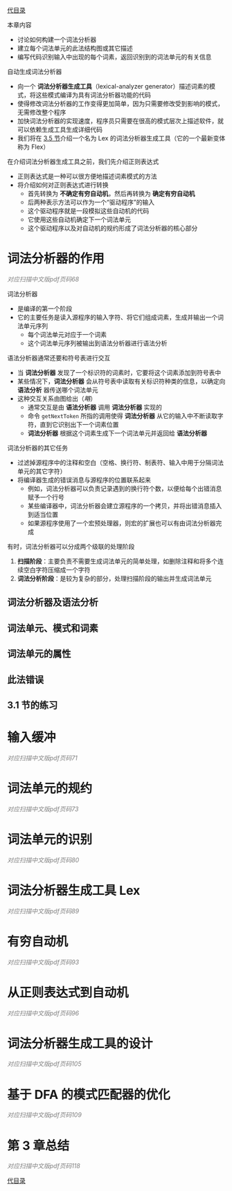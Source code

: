 [代目录](ReadMe.md#代目录)

本章内容
- 讨论如何构建一个词法分析器
- 建立每个词法单元的此法结构图或其它描述
- 编写代码识别输入中出现的每个词素，返回识别到的词法单元的有关信息

自动生成词法分析器
- 向一个 __词法分析器生成工具__（lexical-analyzer generator）描述词素的模式，将这些模式编译为具有词法分析器功能的代码
- 使得修改词法分析器的工作变得更加简单，因为只需要修改受到影响的模式，无需修改整个程序
- 加快词法分析器的实现速度，程序员只需要在很高的模式层次上描述软件，就可以依赖生成工具生成详细代码
- 我们将在 [3.5 节](ch3.md#词法分析器生成工具-lex)介绍一个名为 Lex 的词法分析器生成工具（它的一个最新变体称为 Flex）

在介绍词法分析器生成工具之前，我们先介绍正则表达式
- 正则表达式是一种可以很方便地描述词素模式的方法
- 将介绍如何对正则表达式进行转换
  - 首先转换为 __不确定有穷自动机__，然后再转换为 __确定有穷自动机__
  - 后两种表示方法可以作为一个“驱动程序”的输入
  - 这个驱动程序就是一段模拟这些自动机的代码
  - 它使用这些自动机确定下一个词法单元
  - 这个驱动程序以及对自动机的规约形成了词法分析器的核心部分

# 词法分析器的作用
<i style="color:gray">对应扫描中文版pdf页码68</i>

词法分析器
- 是编译的第一个阶段
- 它的主要任务是读入源程序的输入字符、将它们组成词素，生成并输出一个词法单元序列
  - 每个词法单元对应于一个词素
  - 这个词法单元序列被输出到语法分析器进行语法分析

语法分析器通常还要和符号表进行交互
- 当 __词法分析器__ 发现了一个标识符的词素时，它要将这个词素添加到符号表中
- 某些情况下，__词法分析器__ 会从符号表中读取有关标识符种类的信息，以确定向 __语法分析__ 器传送哪个词法单元
- 这种交互关系由图给出（*略*）
  - 通常交互是由 __语法分析器__ 调用 __词法分析器__ 实现的
  - 命令 `getNextToken` 所指的调用使得 __词法分析器__ 从它的输入中不断读取字符，直到它识别出下一个词素位置
  - __词法分析器__ 根据这个词素生成下一个词法单元并返回给 __语法分析器__

词法分析器的其它任务
- 过滤掉源程序中的注释和空白（空格、换行符、制表符、输入中用于分隔词法单元的其它字符）
- 将编译器生成的错误消息与源程序的位置联系起来
  - 例如，词法分析器可以负责记录遇到的换行符个数，以便给每个出错消息赋予一个行号
  - 某些编译器中，词法分析器会建立源程序的一个拷贝，并将出错消息插入到适当位置
  - 如果源程序使用了一个宏预处理器，则宏的扩展也可以有由词法分析器完成

有时，词法分析器可以分成两个级联的处理阶段
1. __扫描阶段__：主要负责不需要生成词法单元的简单处理，如删除注释和将多个连续空白字符压缩成一个字符
2. __词法分析阶段__：是较为复杂的部分，处理扫描阶段的输出并生成词法单元

## 词法分析器及语法分析

## 词法单元、模式和词素

## 词法单元的属性

## 此法错误

## 3.1 节的练习


# 输入缓冲
<i style="color:gray">对应扫描中文版pdf页码71</i>

# 词法单元的规约
<i style="color:gray">对应扫描中文版pdf页码73</i>

# 词法单元的识别
<i style="color:gray">对应扫描中文版pdf页码80</i>

# 词法分析器生成工具 Lex
<i style="color:gray">对应扫描中文版pdf页码89</i>

# 有穷自动机
<i style="color:gray">对应扫描中文版pdf页码93</i>

# 从正则表达式到自动机
<i style="color:gray">对应扫描中文版pdf页码96</i>

# 词法分析器生成工具的设计
<i style="color:gray">对应扫描中文版pdf页码105</i>

# 基于 DFA 的模式匹配器的优化
<i style="color:gray">对应扫描中文版pdf页码109</i>

# 第 3 章总结
<i style="color:gray">对应扫描中文版pdf页码118</i>

[代目录](ReadMe.md#代目录)